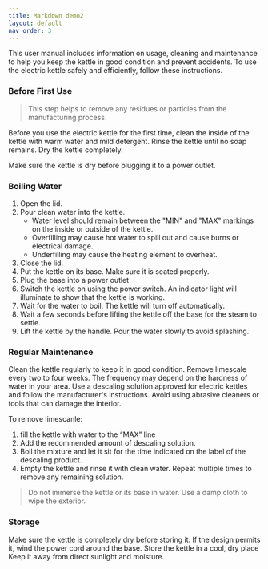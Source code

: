 ```yaml
---
title: Markdown demo2
layout: default
nav_order: 3
---
```

This user manual includes information on usage, cleaning and maintenance to help you keep the kettle in good condition and prevent accidents. To use the electric kettle safely and efficiently, follow these instructions.

### Before First Use

>This step helps to remove any residues or particles from the manufacturing process. 

Before you use the electric kettle for the first time, clean the inside of the kettle with warm water and mild detergent. Rinse the kettle until no soap remains. Dry the kettle completely. 

Make sure the kettle is dry before plugging it to a power outlet.

### Boiling Water
1. Open the lid.
2. Pour clean water into the kettle.
   -    Water level should remain between the "MIN" and "MAX" markings on the inside or outside of the kettle.
   -    Overfilling may cause hot water to spill out and cause burns or electrical damage.
   -    Underfilling may cause the heating element to overheat.
3. Close the lid.
4. Put the kettle on its base. Make sure it is seated properly.
5. Plug the base into a power outlet
6. Switch the kettle on using the power switch. An indicator light will illuminate to show that the kettle is working.
7. Wait for the water to boil. The kettle will turn off automatically.
8. Wait a few seconds before lifting the kettle off the base for the steam to settle.
9. Lift the kettle by the handle. Pour the water slowly to avoid splashing.

### Regular Maintenance

Clean the kettle regularly to keep it in good condition. Remove limescale every two to four weeks. The frequency may depend on the hardness of water in your area. Use a descaling solution approved for electric kettles and follow the manufacturer's instructions. Avoid using abrasive cleaners or tools that can damage the interior.

To remove limescanle:
1. fill the kettle with water to the “MAX” line
2. Add the recommended amount of descaling solution.
3. Boil the mixture and let it sit for the time indicated on the label of the descaling product.
4. Empty the kettle and rinse it with clean water. Repeat multiple times to remove any remaining solution.
>Do not immerse the kettle or its base in water. Use a damp cloth to wipe the exterior.

### Storage

Make sure the kettle is completely dry before storing it. If the design permits it, wind the power cord around the base. Store the kettle in a cool, dry place Keep it away from direct sunlight and moisture.

